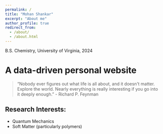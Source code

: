 ```yaml
---
permalink: /
title: "Mohan Shankar"
excerpt: "About me"
author_profile: true
redirect_from: 
  - /about/
  - /about.html
---
```


B.S. Chemistry, University of Virginia, 2024

A data-driven personal website
======
> “Nobody ever figures out what life is all about, and it doesn't matter. Explore the world. Nearly everything is really interesting if you go into it deeply enough.” - Richard P. Feynman

## Research Interests:
* Quantum Mechanics
* Soft Matter (particularly polymers)
